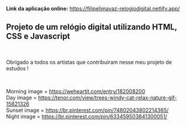 <b>Link da aplicação online:</b> <a>https://filipelimavaz-relogiodigital.netlify.app/</a>

<h2>Projeto de um relógio digital utilizando HTML, CSS e Javascript</h2></br>
<p>Obrigado a todos os artistas que contribuiram nesse meu projeto de estudos !</p></br>

Morning image = https://weheartit.com/entry/182008200</br>
Day image = https://tenor.com/view/trees-windy-cat-relax-nature-gif-15821326</br>
Sunset image = https://br.pinterest.com/pin/74802043802214365/</br>
Night image = https://br.pinterest.com/pin/633459503841300051/</br>

